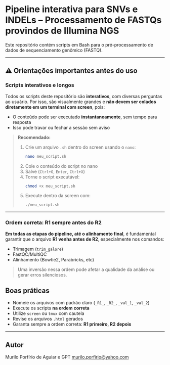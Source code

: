 #  Pipeline interativa para SNVs e INDELs – Processamento de FASTQs provindos de Illumina NGS

Este repositório contém scripts em Bash para o pré-processamento de dados de sequenciamento genômico (FASTQ).

---

## ⚠️ Orientações importantes antes do uso

### Scripts interativos e longos

Todos os scripts deste repositório são **interativos**, com diversas perguntas ao usuário. Por isso, são visualmente grandes e **não devem ser colados diretamente em um terminal com screen**, pois:

- O conteúdo pode ser executado **instantaneamente**, sem tempo para resposta
- Isso pode travar ou fechar a sessão sem aviso

> **Recomendado:**
> 1. Crie um arquivo `.sh` dentro do screen usando o `nano`:
>    ```bash
>    nano meu_script.sh
>    ```
> 2. Cole o conteúdo do script no nano
> 3. Salve (`Ctrl+O`, `Enter`, `Ctrl+X`)
> 4. Torne o script executável:
>    ```bash
>    chmod +x meu_script.sh
>    ```
> 5. Execute dentro da screen com:
>    ```bash
>    ./meu_script.sh
>    ```

---

### Ordem correta: R1 sempre antes do R2

**Em todas as etapas do pipeline, até o alinhamento final**, é fundamental garantir que o arquivo **R1 venha antes de R2**, especialmente nos comandos:

- Trimagem (`trim_galore`)
- FastQC/MultiQC
- Alinhamento (Bowtie2, Parabricks, etc)

> Uma inversão nessa ordem pode afetar a qualidade da análise ou gerar erros silenciosos.

## Boas práticas

- Nomeie os arquivos com padrão claro (`_R1_`, `_R2_`, `_val_1`, `_val_2`)
- Execute os scripts **na ordem correta**
- Utilize `screen` ou `tmux` com cautela
- Revise os arquivos `.html` gerados
- Garanta sempre a ordem correta: **R1 primeiro, R2 depois**

---

## Autor
Murilo Porfírio de Aguiar e GPT
murilo.porfirio@yahoo.com
